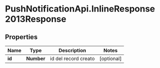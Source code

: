 # PushNotificationApi.InlineResponse2013Response

## Properties
Name | Type | Description | Notes
------------ | ------------- | ------------- | -------------
**id** | **Number** | id del record creato | [optional] 
